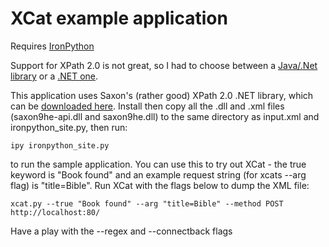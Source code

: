 XCat example application
========================

Requires [IronPython](http://ironpython.net/)

Support for XPath 2.0 is not great, so I had to choose between a [Java/.Net library](http://saxon.sourceforge.net/) or a [.NET one](http://www.xmlprime.com/xmlprime/download.htm).

This application uses Saxon's (rather good) XPath 2.0 .NET library, which can be [downloaded here](http://saxon.sourceforge.net/#F9.4HE).
Install then copy all the .dll and .xml files (saxon9he-api.dll and saxon9he.dll) to the same directory as input.xml and ironpython_site.py, then run:

	ipy ironpython_site.py
	
to run the sample application. You can use this to try out XCat - the true keyword is "Book found" and an example request string (for xcats --arg flag) is "title=Bible". Run XCat with the flags below to dump the XML file:

	xcat.py --true "Book found" --arg "title=Bible" --method POST http://localhost:80/
	
Have a play with the --regex and --connectback flags
